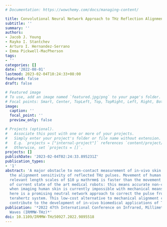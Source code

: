 ```yaml
---
# Documentation: https://wowchemy.com/docs/managing-content/

title: Convolutional Neural Network Approach to THz Reflection Alignment
subtitle: ''
summary: ''
authors:
- Jacob J. Young
- Rayko I. Stantchev
- Arturo I. Hernandez-Serrano
- Emma Pickwell-MacPherson
tags:
- ''
categories: []
date: '2022-08-01'
lastmod: 2023-02-04T10:24:33+08:00
featured: false
draft: false

# Featured image
# To use, add an image named `featured.jpg/png` to your page's folder.
# Focal points: Smart, Center, TopLeft, Top, TopRight, Left, Right, BottomLeft, Bottom, BottomRight.
image:
  caption: ''
  focal_point: ''
  preview_only: false

# Projects (optional).
#   Associate this post with one or more of your projects.
#   Simply enter your project's folder or file name without extension.
#   E.g. `projects = ["internal-project"]` references `content/project/deep-learning/index.md`.
#   Otherwise, set `projects = []`.
projects: []
publishDate: '2023-02-04T02:24:33.895231Z'
publication_types:
- '1'
abstract: 'A major obstacle to non-contact measurement of in-vivo skin samples is
  the alignment sensitivity of reflected THz pulses. Movement of human skin on the
  relevant length scales of $10 μ mathrmm$ is faster than the movement capabilities
  of current state of the art medical robots: this means accurate non-contact alignment
  when imaging human skin is currently impossible with mechanical means. Presented
  here is a promising neutral network approach to correct the pulse from a misaligned
  terahertz system. This low-cost alternative to mechanical alignment correction will
  contribute to the development of in-vivo biomedical applications of THz imaging.'
publication: '*2022 47th International Conference on Infrared, Millimeter and Terahertz
  Waves (IRMMW-THz)*'
doi: 10.1109/IRMMW-THz50927.2022.9895518
---
```

